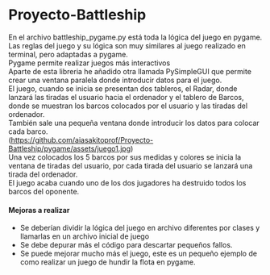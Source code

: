 # Proyecto-Battleship
En el archivo battleship_pygame.py está toda la lógica del juego en pygame.   
Las reglas del juego y su lógica son muy similares al juego realizado en terminal, pero adaptadas a pygame.  
Pygame permite realizar juegos más interactivos  
Aparte de esta libreria he añadido otra llamada PySimpleGUI que permite crear una ventana paralela donde introducir datos para el juego.  
El juego, cuando se inicia se presentan dos tableros, el Radar, donde lanzará las tiradas el usuario hacia el ordenador y el tablero de 
Barcos, donde se muestran los barcos colocados por el usuario y las tiradas del ordenador.  
También sale una pequeña ventana donde introducir los datos para colocar cada barco.  
(https://github.com/aiasakitoprof/Proyecto-Battleship/pygame/assets/juego1.jpg)  
Una vez colocados los 5 barcos por sus medidas y colores se inicia la ventana de tiradas del usuario, por cada tirada del usuario
se lanzará una tirada del ordenador.  
El juego acaba cuando uno de los dos jugadores ha destruido todos los barcos del oponente.  
#### Mejoras a realizar
* Se deberían dividir la lógica del juego en archivo diferentes por clases y llamarlas en un archivo inicial de juego  
* Se debe depurar más el código para descartar pequeños fallos.  
* Se puede mejorar mucho más el juego, este es un pequeño ejemplo de como realizar un juego de hundir la flota en pygame.  
